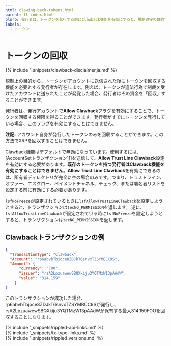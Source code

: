 ```yaml
---
html: clawing-back-tokens.html
parent: ft-index.html
blurb: 発行者は、トークンを発行する前にClawback機能を有効にすると、規制遵守の目的でトークンを取り戻すことができます。
labels:
  - トークン
---
```

# トークンの回収

{% include '_snippets/clawback-disclaimer.ja.md' %}

規制上の目的から、トークンがアカウントに送信された後にトークンを回収する機能を必要とする発行者が存在します。例えば、トークンが違法行為で制裁を受けたアカウントに送られたことが発覚した場合、発行者はその資金を「回収」することができます。

発行者は、発行アカウントで**Allow Clawback**フラグを有効にすることで、トークンを回収する権限を得ることができます。発行者がすでにトークンを発行している場合、このフラグを有効にすることはできません。

**注記:** アカウント自身が発行したトークンのみを回収することができます。この方法でXRPを回収することはできません。

Clawback機能はデフォルトで無効になっています。使用するには、[AccountSetトランザクション][]を送信して、**Allow Trust Line Clawback**設定を有効にする必要があります。**既存のトークンを持つ発行者はClawback機能を有効にすることはできません**。**Allow Trust Line Clawback**を有効にできるのは、所有者ディレクトリが完全に空の場合のみです。つまり、トラストライン、オファー、エスクロー、ペイメントチャネル、チェック、または署名者リストを設定する前に有効にする必要があります。

`lsfNoFreeze`が設定されているときに`lsfAllowTrustLineClawback`を設定しようとすると、トランザクションは`tecNO_PERMISSION`を返します。
逆に、`lsfAllowTrustLineClawback`が設定されている時に`lsfNoFreeze`を設定しようとすると、トランザクションは`tecNO_PERMISSION`を返します。

## Clawbackトランザクションの例

```json
{
  "TransactionType": "Clawback",
  "Account": "rp6abvbTbjoce8ZDJkT6snvxTZSYMBCC9S",
  "Amount": {
      "currency": "FOO",
      "issuer": "rsA2LpzuawewSBQXkiju3YQTMzW13pAAdW",
      "value": "314.159"
    }
}
```

このトランザクションが成功した場合、rp6abvbTbjoce8ZDJkT6snvxTZSYMBCC9Sが発行し、rsA2LpzuawewSBQXkiju3YQTMzW13pAAdWが保有する最大314.159FOOを回収することになります。

<!--{# common link defs #}-->
{% include '_snippets/rippled-api-links.md' %}			
{% include '_snippets/tx-type-links.md' %}			
{% include '_snippets/rippled_versions.md' %}
